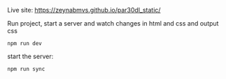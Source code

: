 Live site: https://zeynabmvs.github.io/par30dl_static/


Run project, start a server and watch changes in html and css and output css
```
npm run dev
```

start the server:
```
npm run sync
```
